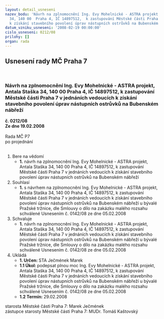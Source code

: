 ```yaml
---
layout: detail_usneseni
nazev_bodu: 'Návrh na zplnomocnění Ing. Evy Mohelnické - ASTRA projekt, Antala Staška
  34, 140 00  Praha 4, IČ 14897512,  k zastupování Městské části Praha 7  v jednáních  vedoucích
  k získání stavebního povolení úprav nástupních ostrůvků na Bubenském nábřeží '
datum_vzniku_usneseni: '2008-02-19 00:00:00'
cislo_usneseni: 0212/08
prilohy: []
organ: rada
---
```

<div id="ucUsn_pList" class="usn">
	<span><h2>Usnesení rady MČ Praha 7 </h2>
<br></span><div class="standBody">
<span><h3>Návrh na zplnomocnění Ing. Evy Mohelnické - ASTRA projekt, Antala Staška 34, 140 00  Praha 4, IČ 14897512,  k zastupování Městské části Praha 7  v jednáních  vedoucích k získání stavebního povolení úprav nástupních ostrůvků na Bubenském nábřeží </h3></span><div class="center">
		<strong>č. 0212/08</strong><br>
	</div>
<div class="center">
		<strong>Ze dne 19.02.2008</strong><br><br>
	</div>Rada MČ P7<br> po projednání<br><br><ol>
<li>Bere na vědomí<ul><li>
<strong>1.</strong> návrh na zplnomocnění Ing. Evy Mohelnické - ASTRA projekt, Antala Staška 34, 140 00  Praha 4, IČ 14897512,  k zastupování Městské části Praha 7  v jednáních  vedoucích k získání stavebního povolení úprav nástupních ostrůvků na Bubenském nábřeží   </li></ul>
</li>
<li>Souhlasí<ul><li>
<strong>1.</strong> s návrhem na zplnomocnění Ing. Evy Mohelnické - ASTRA projekt, Antala Staška 34, 140 00  Praha 4, IČ 14897512,  k zastupování Městské části Praha 7  v jednáních  vedoucích k získání stavebního povolení úprav nástupních ostrůvků na Bubenském nábřeží u bývalé Pražské tržnice, dle Smlouvy o dílo na zakázku malého rozsahu schválené Usnesením č. 0142/08 ze dne 05.02.2008  </li></ul>
</li>
<li>Schvaluje<ul><li>
<strong>1.</strong> návrh na zplnomocnění Ing. Evy Mohelnické - ASTRA projekt, Antala Staška 34, 140 00  Praha 4, IČ 14897512,  k zastupování Městské části Praha 7  v jednáních  vedoucích k získání stavebního povolení úprav nástupních ostrůvků na Bubenském nábřeží u bývalé Pražské tržnice, dle Smlouvy o dílo na zakázku malého rozsahu schválené Usnesením č. 0142/08 ze dne 05.02.2008   </li></ul>
</li>
<li>Ukládá<ul>
<li>
<strong>1. Určen: </strong>STA Ječmének Marek</li>
<li>
<strong>1.1 Úkol: </strong>podepsat plnou moc Ing. Evy Mohelnické - ASTRA projekt, Antala Staška 34, 140 00  Praha 4, IČ 14897512,  k zastupování Městské části Praha 7  v jednáních  vedoucích k získání stavebního povolení úprav nástupních ostrůvků na Bubenském nábřeží u bývalé Pražské tržnice, dle Smlouvy o dílo na zakázku malého rozsahu schválené Usnesením č. 0142/08 ze dne 05.02.2008</li>
<li>
<strong>1.2 Termín: </strong>29.02.2008</li>
</ul>
</li>
</ol>starosta Městské části Praha 7: Marek Ječmének<br>zástupce starosty Městské části Praha 7: MUDr. Tomáš Kaštovský 
</div>
</div>